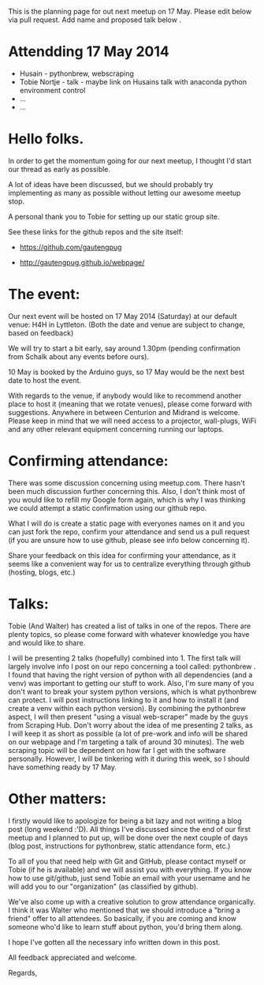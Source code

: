 This is the planning page for out next meetup on 17 May. Please edit below via pull request. 
Add name and proposed talk below .

# Attendding 17 May 2014
* Husain - pythonbrew, webscraping
* Tobie Nortje - talk - maybe link on Husains talk with anaconda python environment control 
* ...
* ...


# Hello folks.

In order to get the momentum going for our next meetup, I thought I'd start our thread as early as possible.

A lot of ideas have been discussed, but we should probably try implementing as many as possible without letting our awesome meetup stop.

A personal thank you to Tobie for setting up our static group site.

See these links for the github repos and the site itself:

* https://github.com/gautengpug

* http://gautengpug.github.io/webpage/

# The event:

Our next event will be hosted on 17 May 2014 (Saturday) at our default venue: H4H in Lyttleton. (Both the date and venue are subject to change, based on feedback)

We will try to start a bit early, say around 1.30pm (pending confirmation from Schalk about any events before ours).

10 May is booked by the Arduino guys, so 17 May would be the next best date to host the event.

With regards to the venue, if anybody would like to recommend another place to host it (meaning that we rotate venues), please come forward with suggestions. Anywhere in between Centurion and Midrand is welcome. Please keep in mind that we will need access to a projector, wall-plugs, WiFi and any other relevant equipment concerning running our laptops.


# Confirming attendance:

There was some discussion concerning using meetup.com. There hasn't been much discussion further concerning this. Also, I don't think most of you would like to refill my Google form again, which is why I was thinking we could attempt a static confirmation using our github repo.

What I will do is create a static page with everyones names on it and you can just fork the repo, confirm your attendance and send us a pull request (if you are unsure how to use github, please see info below concerning it).

Share your feedback on this idea for confirming your attendance, as it seems like a convenient way for us to centralize everything through github (hosting, blogs, etc.)

# Talks:

Tobie (And Walter) has created a list of talks in one of the repos. There are plenty topics, so please come forward with whatever knowledge you have and would like to share.

I will be presenting 2 talks (hopefully) combined into 1. The first talk will largely involve info I post on our repo concerning a tool called: pythonbrew . I found that having the right version of python with all dependencies (and a venv) was important to getting our stuff to work. Also, I'm sure many of you don't want to break your system python versions, which is what pythonbrew can protect. I will post instructions linking to it and how to install it (and create a venv within each python version). By combining the pythonbrew aspect, I will then present "using a visual web-scraper" made by the guys from Scraping Hub. Don't worry about the idea of me presenting 2 talks, as I will keep it as short as possible (a lot of pre-work and info will be shared on our webpage and I'm targeting a talk of around 30 minutes). The web scraping topic will be dependent on how far I get with the software personally. However, I will be tinkering with it during this week, so I should have something ready by 17 May.

# Other matters:

I firstly would like to apologize for being a bit lazy and not writing a blog post (long weekend :'D). All things I've discussed since the end of our first meetup and I planned to put up, will be done over the next couple of days (blog post, instructions for pythonbrew, static attendance form, etc.)

To all of you that need help with Git and GitHub, please contact myself or Tobie (if he is available) and we will assist you with everything. If you know how to use git/github, just send Tobie an email with your username and he will add you to our "organization" (as classified by github).

We've also come up with a creative solution to grow attendance organically. I think it was Walter who mentioned that we should introduce a "bring a friend" offer to all attendees. So basically, if you are coming and know someone who'd like to learn stuff about python, you'd bring them along.

<!-- end -->

I hope I've gotten all the necessary info written down in this post.

All feedback appreciated and welcome.

Regards,
